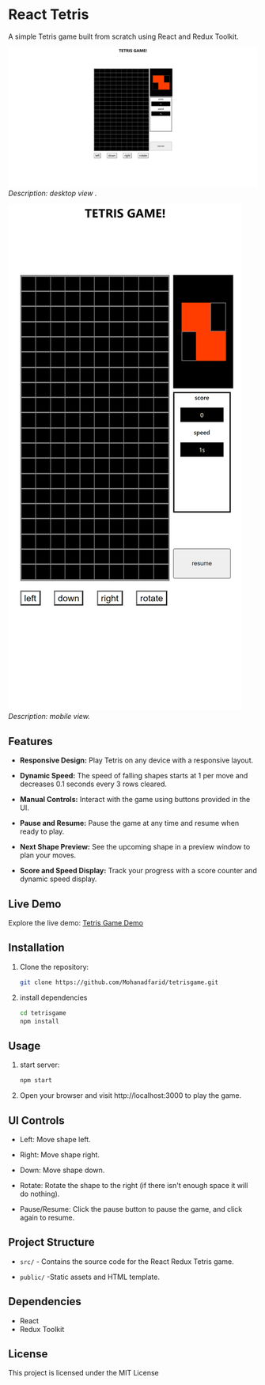 # React Tetris

A simple Tetris game built from scratch using React and Redux Toolkit.

![desktop view](./public/screenShots/desktop%20view.png)
_Description: desktop view ._

![mobile view](./public/screenShots/mobile%20view.png)
_Description: mobile view._

## Features

- **Responsive Design:** Play Tetris on any device with a responsive layout.

- **Dynamic Speed:** The speed of falling shapes starts at 1 per move and decreases 0.1 seconds every 3 rows cleared.

- **Manual Controls:** Interact with the game using buttons provided in the UI.

- **Pause and Resume:** Pause the game at any time and resume when ready to play.

- **Next Shape Preview:** See the upcoming shape in a preview window to plan your moves.

- **Score and Speed Display:** Track your progress with a score counter and dynamic speed display.

## Live Demo

Explore the live demo: [ Tetris Game Demo](https://mohanad-tetrisgame.netlify.app/)

## Installation

1. Clone the repository:

   ```bash
   git clone https://github.com/Mohanadfarid/tetrisgame.git

   ```

2. install dependencies

   ```bash
   cd tetrisgame
   npm install
   ```

## Usage

1. start server:
   ```bash
   npm start
   ```

2. Open your browser and visit http://localhost:3000 to play the game.

## UI Controls

- Left: Move shape left.

- Right: Move shape right.

- Down: Move shape down.

- Rotate: Rotate the shape to the right (if there isn't enough space it will do nothing).

- Pause/Resume: Click the pause button to pause the game, and click again to resume.

## Project Structure

- `src/` - Contains the source code for the React Redux Tetris game.

- `public/` -Static assets and HTML template.

## Dependencies

- React
- Redux Toolkit

## License

This project is licensed under the MIT License
